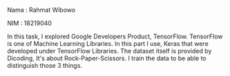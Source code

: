 
<p>Nama : Rahmat Wibowo</p>
<p>NIM : 18219040 </p>

In this task, I explored Google Developers Product, TensorFlow. TensorFlow is one of Machine Learning Libraries. In this part I use, Keras that were developed under TensorFlow Libraries. The dataset itself is provided by Dicoding, It's about Rock-Paper-Scissors. I train the data to be able to distinguish those 3 things.
